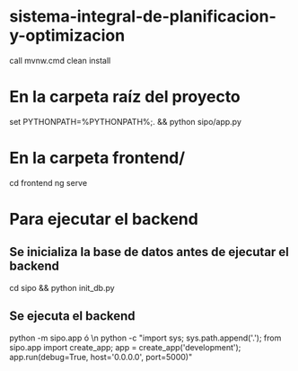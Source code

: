 # sistema-integral-de-planificacion-y-optimizacion



call mvnw.cmd clean install

# En la carpeta raíz del proyecto
set PYTHONPATH=%PYTHONPATH%;. && python sipo/app.py

# En la carpeta frontend/
cd frontend
ng serve

# Para ejecutar el backend

## Se inicializa la base de datos antes de ejecutar el backend
cd sipo && python init_db.py

## Se ejecuta el backend
python -m sipo.app ó \n
 python -c "import sys; sys.path.append('.'); from sipo.app import create_app; app = create_app('development'); app.run(debug=True, host='0.0.0.0', port=5000)"
